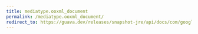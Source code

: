 ```yaml
---
title: mediatype.ooxml_document
permalink: /mediatype.ooxml_document/
redirect_to: https://guava.dev/releases/snapshot-jre/api/docs/com/google/common/net/MediaType.html#OOXML_DOCUMENT
---
```

